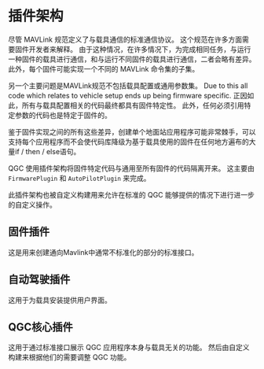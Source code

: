 # 插件架构

尽管 MAVLink 规范定义了与载具通信的标准通信协议。 这个规范在许多方面需要固件开发者来解释。 由于这种情况，在许多情况下，为完成相同任务，与运行一种固件的载具进行通信，和与运行不同固件的载具进行通信，二者会略有差异。 此外，每个固件可能实现一个不同的 MAVLink 命令集的子集。

另一个主要问题是MAVLink规范不包括载具配置或通用参数集。 Due to this all code which relates to vehicle setup ends up being firmware specific. 正因如此，所有与载具配置相关的代码最终都具有固件特定性。 此外，任何必须引用特定参数的代码也是特定于固件的。

鉴于固件实现之间的所有这些差异，创建单个地面站应用程序可能非常棘手，可以支持每个应用程序而不会使代码库降级为基于载具使用的固件在任何地方遍布的大量if / then / else语句。

QGC 使用插件架构将固件特定代码与通用至所有固件的代码隔离开来。 这主要由 `FirmwarePlugin` 和 `AutoPilotPlugin` 来完成。

此插件架构也被自定义构建用来允许在标准的 QGC 能够提供的情况下进行进一步的自定义操作。

## 固件插件

这是用来创建通向Mavlink中通常不标准化的部分的标准接口。

## 自动驾驶插件

这用于为载具安装提供用户界面。

## QGC核心插件

这用于通过标准接口展示 QGC 应用程序本身与载具无关的功能。 然后由自定义构建来根据他们的需要调整 QGC 功能。
